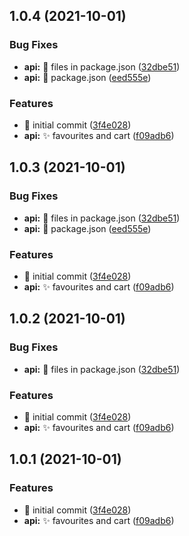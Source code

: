 ## 1.0.4 (2021-10-01)


### Bug Fixes

* **api:** :bug: files in package.json ([32dbe51](https://github.com/yownes/yownes/commit/32dbe5109ef6268375eaa59cc9e8ce8e40d1bf47))
* **api:** :bug: package.json ([eed555e](https://github.com/yownes/yownes/commit/eed555ece3c72e926ca4929c2c898254a30a4659))


### Features

* :tada: initial commit ([3f4e028](https://github.com/yownes/yownes/commit/3f4e02829ae4e05e5a82c77392617debff422117))
* **api:** :sparkles: favourites and cart ([f09adb6](https://github.com/yownes/yownes/commit/f09adb6a4b147663f3a5352e910718f7ea8a7cdb))



## 1.0.3 (2021-10-01)


### Bug Fixes

* **api:** :bug: files in package.json ([32dbe51](https://github.com/yownes/yownes/commit/32dbe5109ef6268375eaa59cc9e8ce8e40d1bf47))
* **api:** :bug: package.json ([eed555e](https://github.com/yownes/yownes/commit/eed555ece3c72e926ca4929c2c898254a30a4659))


### Features

* :tada: initial commit ([3f4e028](https://github.com/yownes/yownes/commit/3f4e02829ae4e05e5a82c77392617debff422117))
* **api:** :sparkles: favourites and cart ([f09adb6](https://github.com/yownes/yownes/commit/f09adb6a4b147663f3a5352e910718f7ea8a7cdb))



## 1.0.2 (2021-10-01)


### Bug Fixes

* **api:** :bug: files in package.json ([32dbe51](https://github.com/yownes/yownes/commit/32dbe5109ef6268375eaa59cc9e8ce8e40d1bf47))


### Features

* :tada: initial commit ([3f4e028](https://github.com/yownes/yownes/commit/3f4e02829ae4e05e5a82c77392617debff422117))
* **api:** :sparkles: favourites and cart ([f09adb6](https://github.com/yownes/yownes/commit/f09adb6a4b147663f3a5352e910718f7ea8a7cdb))



## 1.0.1 (2021-10-01)

### Features

- :tada: initial commit ([3f4e028](https://github.com/yownes/yownes/commit/3f4e02829ae4e05e5a82c77392617debff422117))
- **api:** :sparkles: favourites and cart ([f09adb6](https://github.com/yownes/yownes/commit/f09adb6a4b147663f3a5352e910718f7ea8a7cdb))

